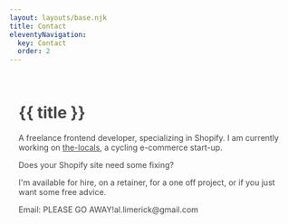 ```yaml
---
layout: layouts/base.njk
title: Contact
eleventyNavigation:
  key: Contact
  order: 2
---
```


<div class="contact">
  <div style="padding: 1rem; background-image:url('/img/moon1.jpg'); color: var(--stone-1);opacity:0.8;" class="postlist-item flow">
      <h1 class="fs-400">{{ title }}</h1>
      <p>A freelance frontend developer, specializing in Shopify. 
      I am currently working on <a style="color:var(--brand1)" href="https://www.thelocals.cc/">the-locals</a>, a cycling e-commerce start-up.</p>
      <p>Does your Shopify site need some fixing?</p>
      <p>I'm available for hire, on a retainer, for a one off project, or if you just want some free advice.</p>
      <p>Email: <span class="blockspam" aria-hidden="true">PLEASE GO AWAY!</span>al.limerick@gmail.com</p>
</div>
</div>
